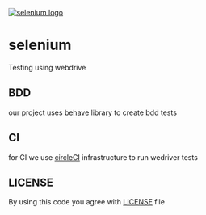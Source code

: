 [![selenium logo](https://www.selenium.dev/images/selenium_logo_large.png)](https://github.com/d9nchik/selenium)
# selenium
Testing using webdrive

## BDD

our project uses [behave](https://github.com/behave/behave) library to create bdd tests

## CI
for CI we use [circleCI](https://circleci.com) infrastructure to run wedriver tests

## LICENSE
By using this code you agree with [LICENSE](LICENSE) file
